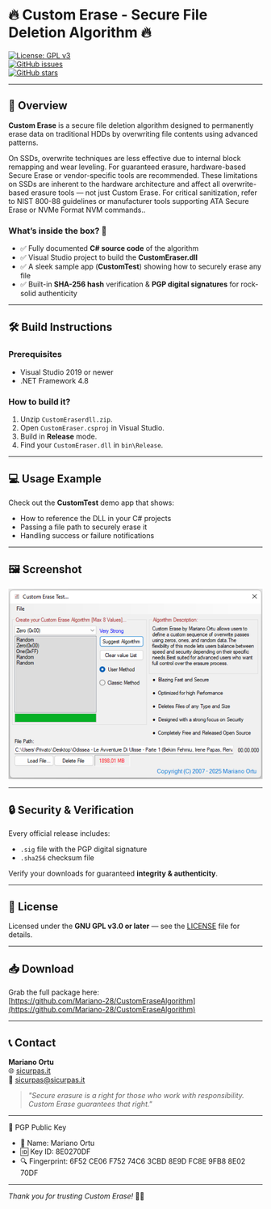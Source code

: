 # 🔥 Custom Erase - Secure File Deletion Algorithm 🔥

[![License: GPL v3](https://img.shields.io/badge/License-GPLv3-blue.svg)](LICENSE)  
[![GitHub issues](https://img.shields.io/github/issues/Mariano-28/CustomEraseAlgorithm)](https://github.com/Mariano-28/CustomEraseAlgorithm/issues)  
[![GitHub stars](https://img.shields.io/github/stars/Mariano-28/CustomEraseAlgorithm?style=social)](https://github.com/Mariano-28/CustomEraseAlgorithm/stargazers)

---

## 🚀 Overview

**Custom Erase** is a secure file deletion algorithm designed to permanently erase data on traditional HDDs by overwriting file contents using advanced patterns.

On SSDs, overwrite techniques are less effective due to internal block remapping and wear leveling.
For guaranteed erasure, hardware-based Secure Erase or vendor-specific tools are recommended.
These limitations on SSDs are inherent to the hardware architecture and affect all overwrite-based erasure tools — not just Custom Erase.
For critical sanitization, refer to NIST 800-88 guidelines or manufacturer tools supporting ATA Secure Erase or NVMe Format NVM commands..

### What’s inside the box? 🎁

- ✅ Fully documented **C# source code** of the algorithm  
- ✅ Visual Studio project to build the **CustomEraser.dll**  
- ✅ A sleek sample app (**CustomTest**) showing how to securely erase any file  
- ✅ Built-in **SHA-256 hash** verification & **PGP digital signatures** for rock-solid authenticity  

---

## 🛠️ Build Instructions

### Prerequisites

- Visual Studio 2019 or newer  
- .NET Framework 4.8  

### How to build it?

1. Unzip `CustomEraserdll.zip`.  
2. Open `CustomEraser.csproj` in Visual Studio.  
3. Build in **Release** mode.  
4. Find your `CustomEraser.dll` in `bin\Release`.  

---

## 💻 Usage Example

Check out the **CustomTest** demo app that shows:

- How to reference the DLL in your C# projects  
- Passing a file path to securely erase it  
- Handling success or failure notifications  

---

## 🖼️ Screenshot

![CustomEraser Demo](Customtest.png)

---

## 🔒 Security & Verification

Every official release includes:

- `.sig` file with the PGP digital signature  
- `.sha256` checksum file  

Verify your downloads for guaranteed **integrity & authenticity**.

---

## 📜 License

Licensed under the **GNU GPL v3.0 or later** — see the [LICENSE](LICENSE) file for details.

---

## 📥 Download

Grab the full package here:  
[https://github.com/Mariano-28/CustomEraseAlgorithm](https://github.com/Mariano-28/CustomEraseAlgorithm)

---

## 📞 Contact

**Mariano Ortu**  
🌐 [sicurpas.it](https://www.sicurpas.it)  
📧 sicurpas@sicurpas.it  

> *"Secure erasure is a right for those who work with responsibility. Custom Erase guarantees that right."*

---

🔐 PGP Public Key

- 👤 Name: Mariano Ortu  
- 🆔  Key ID: 8E0270DF  
- 🔍 Fingerprint: 6F52 CE06 F752 74C6 3CBD 8E9D FC8E 9FB8 8E02 70DF  

---

*Thank you for trusting Custom Erase!* 🚀✨
